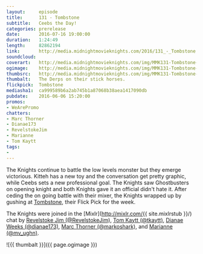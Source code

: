 ```yaml
---
layout:     episode
title:      131 - Tombstone
subtitle:   Ceebs the Day!
categories: prerelease
date:       2016-07-16 19:00:00
duration:   1:24:49
length:		82862194
link:       http://media.midnightmovieknights.com/2016/131_-_Tombstone.m4a
soundcloud:
coverart:   http://media.midnightmovieknights.com/img/MMK131-Tombstone-1400x1400.png
ogimage:    http://media.midnightmovieknights.com/img/MMK131-Tombstone-750x750.png
thumbsrc:   http://media.midnightmovieknights.com/img/MMK131-Tombstone-200x200.png
thumbalt:	The Derps on their stick horses.
flickpick:  Tombstone
mediasha1:	ca999589b6a2ab745b1a87068b38aea1417090db
pubdate:    2016-06-06 15:20:00
promos:
- WeArePromo
chatters:
- Marc Thorner
- Dianae173
- RevelstokeJim
- Marianne
- Tom Kaytt
tags:
-
---
```

The Knights continue to battle the low levels monster but they emerge victorious. Kitteh has a new toy and the conversation get pretty graphic, while Ceebs sets a new professional goal. The Knights saw Ghostbusters on opening knight and both Knights gave it an official didn't hate it. After ceding the on going battle with their mixer, the Knights wrapped up by gushing at [Tombstone](http://www.imdb.com/title/tt0108358/), their Flick Pick for the week.

The Knights were joined in the [Mixlr](http://mixlr.com/{{ site.mixlrstub }}/) chat by [Revelstoke Jim (@RevelstokeJim)](https://twitter.com/RevelstokeJim), [Tom Kaytt (@tkaytt)](https://twitter.com/tkaytt), [Dianae Weeks (@dianae173)](https://twitter.com/dianae173), [Marc Thorner (@markoshark)](https://twitter.com/markoshark), and [Marianne (@mv_ughn)](https://twitter.com/mv_ughn).

![{{ thumbalt }}]({{ page.ogimage }})
